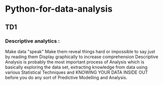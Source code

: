 # Python-for-data-analysis

## TD1

### Descriptive analytics : 

Make data "speak" Make them reveal things hard or impossible to say just by reading them Display graphically to increase comprehension
Descriptive Analysis is probably the most important process of Analysis which is basically exploring the data set, extracting knowledge from data using various Statistical Techniques and KNOWING YOUR DATA INSIDE OUT before you do any sort of Predictive Modelling and Analysis.
